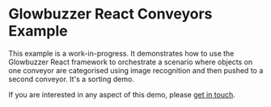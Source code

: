 # Glowbuzzer React Conveyors Example

This example is a work-in-progress. It demonstrates how to use the Glowbuzzer React framework to orchestrate a scenario
where objects on one conveyor are categorised using image recognition and then pushed to a second conveyor. It's a sorting demo.

If you are interested in any aspect of this demo, please [get in touch](mailto:contact@glowbuzzer.com).
